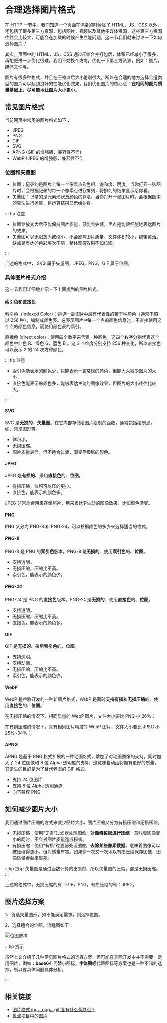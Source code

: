 # 合理选择图片格式

在 HTTP 一节中，我们知道一个页面在渲染的时候除了 HTML，JS，CSS 以外，还包括了很多第三方资源，包括图片，视频以及其他多媒体资源，这些第三方资源往往会比较大，可能会在加载的时候产生性能问题，这一节我们就来讨论一下如何选择图片？

其实，页面中的 HTML，JS，CSS 通过压缩合并打包后，体积已经减小了很多，再想更进一步优化很难。我们不妨换个方向，优化一下第三方资源，例如：图片，媒体文件等。

图片有很多种格式，并且在压缩以后大小差别很大，所以在合适的地方选择合适类型的图片可以起到良好的性能优化效果。我们优化图片的核心点：**在相同的图片质量基础上，尽可能地让图片大小更小**。

## 常见图片格式

当前网页中常用的图片格式如下：

- JPEG
- PNG
- GIF
- SVG
- APNG (GIF 的增强版，兼容性不佳)
- WebP (JPEG 的增强版，兼容性不佳)

### 位图和矢量图

- 位图：记录的是图片上每一个像素点的色相、饱和度、明度。当你打开一张图片时，会根据记录的每一个像素点进行排列，将排列的结果显示给你看。
- 矢量图：记录的是元素形状及颜色的算法，当你打开一张图片时，会根据图中的算法进行运算，将运算结果显示给你看。

::: tip 注意

- 位图缩放变大后不能保持图片质量，可能会失帧，优点是能很细腻地表达图片的效果。
- 矢量图可以无限放大或缩小，不会影响图片质量，文件体积较小，编辑灵活。缺点是表达的色彩层次不清，整体观感效果不如位图。

:::

上述的格式中， SVG 属于矢量图，JPEG，PNG，GIF 属于位图。

### 具体图片格式介绍

这一节我们详细地介绍一下上面提到的图片格式。

#### 索引色和直接色

索引色（Indexed Color）：挑选一副图片中最有代表性的若干种颜色（通常不超过 256 种），编制成颜色表。在表示图片中每一个点的颜色信息时，不直接使用这个点的颜色信息，而使用颜色表的索引。

直接色 (direct color)：使用四个数字来代表一种颜色，这四个数字分别代表这个颜色中红色 R、绿色 G、蓝色 B 。这 3 个维度分别支持 256 种变化，所以直接色可以表示 2 的 24 次方种颜色。

::: tip 注意

- 索引色能表示的颜色少，只能表示一些常规的颜色，但能大大减少图片的大小。
- 直接色能表示的颜色多，能够表达生动的图像效果，但图片的大小往往比较大。

:::

#### SVG

SVG 是**无损的**、**矢量图**。在它内部存储着图片绘制的函数，通常包括绘制点，线，常规图形等。

- 体积小。
- 无损压缩。
- 图片质量最佳，但不适合过渡，渐变等细腻的颜色。

#### JPEG

JPEG 是**有损的**、采用**直接色**的、**位图**。

- 有损压缩，体积可以压的更小。
- 直接色，能表示的颜色多。

JPEG 非常适合用来存储照片，用来表达更生动的图像效果，比如颜色渐变。

#### PNG

PNG 又分为 PNG-8 和 PNG-24，可以根据颜色的多少来选择适当的格式。

##### PNG-8

PNG-8 是 PNG 的**索引色**版本。PNG-8 是**无损的**、使用**索引色**的、**位图**。

- 支持透明。
- 无损压缩，压缩比不高。
- 索引色，能表示的颜色少。

##### PNG-24

PNG-24 是 PNG 的**直接色**版本。PNG-24 是**无损的**、使用**直接色**的、**位图**。

- 支持透明。
- 无损压缩，压缩比不高。
- 直接色，能表示的颜色多。

#### GIF

GIF 是**无损的**、采用**索引色**的、**位图**。

- 支持透明。
- 支持动画。
- 无损压缩，压缩比不高。
- 索引色，能表示的颜色少。

#### WebP

WebP 是谷歌开发的一种新图片格式，WebP 是同时**支持有损**和**无损压缩**的、使用**直接色**的、**位图**。

在无损压缩的情况下，相同质量的 WebP 图片，文件大小要比 PNG 小 26%；

在有损压缩的情况下，具有相同图片精度的 WebP 图片，文件大小要比 JPEG 小 25%~34%；

#### APNG

APNG 是基于 PNG 格式扩展的一种动画格式，增加了对动画图像的支持，同时加入了 24 位图像和 8 位 Alpha 透明度的支持，这意味着动画将拥有更好的质量，其诞生的目的是为了替代老旧的 GIF 格式。

- 支持 24 位图片
- 支持 8 位 Alpha 透明通道
- 向下兼容 PNG

## 如何减少图片大小

我们通过图片压缩的方式来减少图片大小，图片压缩又分为有损压缩和无损压缩。

- 无损压缩：使用“无损”过滤器处理图像，**对像素数据进行压缩**。意味着图像变小的同时，不会对图片质量造成损害。
- 有损压缩：使用“有损”过滤器处理图像，**去除某些像素数据**。意味着图像可以被压缩得更小，但对质量有害。如果你一次又一次地以有损压缩保存图像，图像质量会越来越差。

:::tip 提示
矢量图是通过函数计算的出来的，所以矢量图的压缩，都是无损压缩。
:::

上述的格式中，无损压缩的有：GIF，PNG。有损压缩的有：JPEG。

## 图片选择方案

1、首选矢量图形，如不能满足需求，则选择位图。

2、选择适合的位图，流程图如下：

![位图选择](devops-image.png)

:::tip 提示

虽然本文介绍了几种常见图片格式的选择方案，但可能在实际开发中并不需要一定用图片，例如：**base64** 代替小图标，**字体图标**代替图标等方案也是一种不错的选择，所以要具体问题具体分析。

:::

## 相关链接

- [图片格式 jpg、png、gif 各有什么优缺点？](https://www.zhihu.com/question/20028452/answer/142593276)
- [盘点项目中的图片](https://juejin.im/post/5bfac3bd51882566936071e1)
